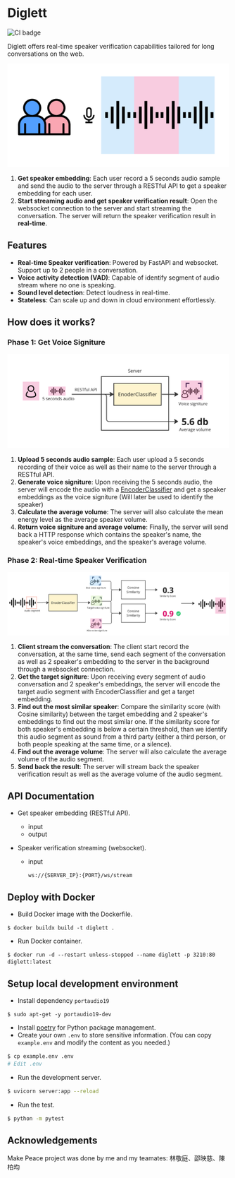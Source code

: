 # Diglett
![CI badge](https://github.com/8igmac/diglett/actions/workflows/python-app.yml/badge.svg)

Diglett offers real-time speaker verification capabilities tailored for long conversations on the web.

![](img/product_img.png)

<!-- TODO: demo (screenshot, video, demo link) -->

1. **Get speaker embedding**: Each user record a 5 seconds 
audio sample and send the audio to the server through a RESTful 
API to get a speaker embedding for each user.
2. **Start streaming audio and get speaker verification result**:
Open the websocket connection to the server and start streaming the
conversation. The server will return the speaker verification 
result in **real-time**. 

## Features
- **Real-time Speaker verification**: Powered by FastAPI and 
websocket. Support up to 2 people in a conversation.
- **Voice activity detection (VAD)**: Capable of identify segment 
of audio stream where no one is speaking.
- **Sound level detection**: Detect loudness in real-time.
- **Stateless**: Can scale up and down in cloud environment effortlessly.

## How does it works?

### Phase 1: Get Voice Signiture
![](img/phase1.png)
1. **Upload 5 seconds audio sample**: Each user upload a 5 seconds recording of their voice as well
as their name to the server through a RESTful API. 
2. **Generate voice signiture**: Upon receiving the 5 seconds audio, the server will encode 
the audio with a 
[EncoderClassifier](https://speechbrain.readthedocs.io/en/latest/API/speechbrain.inference.classifiers.html#speechbrain.inference.classifiers.EncoderClassifier) and get a speaker embeddings as the voice signiture (Will later be used to identify the speaker)
3. **Calculate the average volume**: The server will also calculate the mean energy level as the average
speaker volume.
4. **Return voice signiture and average volume**: Finally, the server will send back a HTTP response which contains
the speaker's name, the speaker's voice embeddings, and the 
speaker's average volume.

### Phase 2: Real-time Speaker Verification
![](img/phase2.png)
1. **Client stream the conversation**: The client start record the conversation, at the same time, send each segment of the conversation as well as 2 speaker's
embedding to the server in the background through a websocket connection.
3. **Get the target signiture**: Upon receiving every segment of audio conversation and 2 speaker's
embeddings, the server will encode the target audio segment
with EncoderClassifier and get a target embedding.
4. **Find out the most similar speaker**: Compare the similarity score (with Cosine similarity) between
the target embedding and 2 speaker's embeddings to find out 
the most similar one. If the similarity score for both speaker's
embedding is below a certain threshold, than we identify this 
audio segment as sound from a third party (either a third person, 
or both people speaking at the same time, or a silence).
5. **Find out the average volume**: The server will also calculate the average volume of the audio
segment.
6. **Send back the result**: The server will stream back the speaker verification result as
well as the average volume of the audio segment.

<!-- TODO: API documentation and example. -->
## API Documentation
- Get speaker embedding (RESTful API).
  - input
  - output

- Speaker verification streaming (websocket).
  - input
    ```
    ws://{SERVER_IP}:{PORT}/ws/stream
    ```

<!-- Deploy using Docker. -->
## Deploy with Docker
- Build Docker image with the Dockerfile.
```
$ docker buildx build -t diglett .
```
- Run Docker container.
```
$ docker run -d --restart unless-stopped --name diglett -p 3210:80 diglett:latest
```

<!-- Setup local development environment. -->
## Setup local development environment
- Install dependency `portaudio19`
```
$ sudo apt-get -y portaudio19-dev
```
- Install [poetry](https://python-poetry.org/docs/#installation) for Python package management.
- Create your own `.env` to store sensitive information. (You can copy `example.env`
and modify the content as you needed.) 
```sh
$ cp example.env .env
# Edit .env
```
- Run the development server.
```sh
$ uvicorn server:app --reload
```
- Run the test.
```sh
$ python -m pytest
```

## Acknowledgements
Make Peace project was done by me and my teamates: 林敬庭、邵映慈、陳柏均